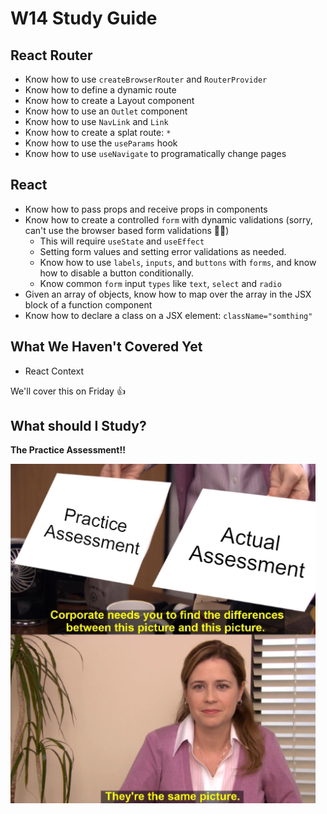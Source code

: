 # W14 Study Guide

## React Router

- Know how to use `createBrowserRouter` and `RouterProvider`
- Know how to define a dynamic route
- Know how to create a Layout component
- Know how to use an `Outlet` component
- Know how to use `NavLink` and `Link`
- Know how to create a splat route: `*`
- Know how to use the `useParams` hook
- Know how to use `useNavigate` to programatically change pages


## React

- Know how to pass props and receive props in components
- Know how to create a controlled `form` with dynamic validations (sorry, can't use the browser based form validations 🤷‍♂️)
  - This will require `useState` and `useEffect`
  - Setting form values and setting error validations as needed.
  - Know how to use `labels`, `inputs`, and `buttons` with `forms`, and know how to disable a button conditionally.
  - Know common `form` input `types` like `text`, `select` and `radio`
- Given an array of objects, know how to map over the array in the JSX block of a function component
- Know how to declare a class on a JSX element: `className="somthing"`

## What We Haven't Covered Yet
- React Context

We'll cover this on Friday 👍

## What should I Study?

**The Practice Assessment!!**


![alt text](image.png)
